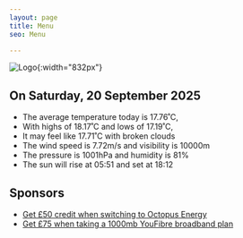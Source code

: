 ```yaml
---
layout: page
title: Menu
seo: Menu

---
```


![Logo](/images/logo.jpg){:width="832px"}

<!-- weather_marker starts -->
## On Saturday, 20 September 2025

- The average temperature today is 17.76˚C,
- With highs of 18.17˚C and lows of 17.19˚C,
- It may feel like 17.71˚C with broken clouds
- The wind speed is 7.72m/s and visibility is 10000m
- The pressure is 1001hPa and humidity is 81%
- The sun will rise at 05:51 and set at 18:12

<!-- weather_marker ends -->

## Sponsors

- [Get £50 credit when switching to Octopus Energy](https://bit.ly/3oD1nnS)
- [Get £75 when taking a 1000mb YouFibre broadband plan](https://aklam.io/91zWhU?)

